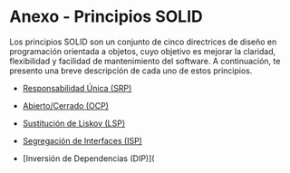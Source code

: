# Anexo - Principios SOLID

Los principios SOLID son un conjunto de cinco directrices de diseño en programación orientada a objetos, cuyo objetivo es mejorar la claridad, flexibilidad y facilidad de mantenimiento del software. 
A continuación, te presento una breve descripción de cada uno de estos principios.


* [Responsabilidad Única (SRP)](srp.md)

*  [Abierto/Cerrado (OCP)](ocp.MD)

*   [Sustitución de Liskov (LSP)](Lsp.MD)
 
*   [Segregación de Interfaces (ISP)](isp.MD)
 
*   [Inversión de Dependencias (DIP)](   
